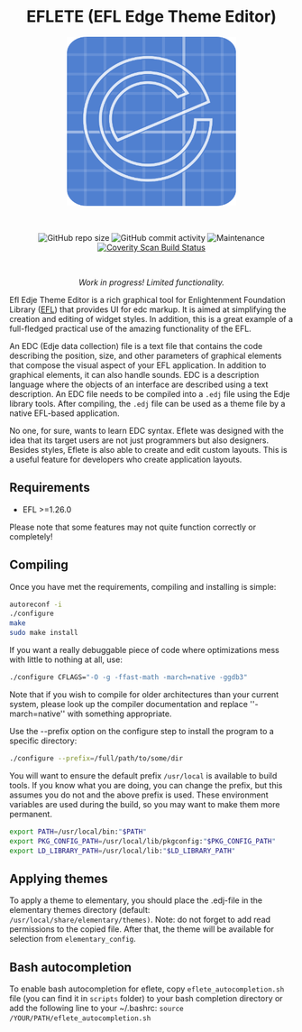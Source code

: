 <h1 align="center">EFLETE (EFL Edge Theme Editor)</h1>

<p align="center">
  <img src="./data/images/eflete.svg" width="300" height="300" border="0"></>
</p>

<br/>
<p align="center">
  <img alt="GitHub repo size" src="https://img.shields.io/github/repo-size/dimmus/eflete?style=for-the-badge">
  <img alt="GitHub commit activity" src="https://img.shields.io/github/commit-activity/w/dimmus/eflete?style=for-the-badge">
  <img alt="Maintenance" src="https://img.shields.io/maintenance/yes/2023?style=for-the-badge">
  <a href="https://scan.coverity.com/projects/dimmus-eflete">
    <img alt="Coverity Scan Build Status" src="https://img.shields.io/coverity/scan/26855.svg?style=for-the-badge"/>
  </a>
</p>
<br/>

<p align="center">
  <i>Work in progress! Limited functionality.</i>
</p>

Efl Edje Theme Editor is a rich graphical tool for Enlightenment Foundation Library ([EFL](https://www.enlightenment.org/about-efl)) that provides UI for edc markup. It is aimed at simplifying the creation and editing of widget styles. In addition, this is a great example of a full-fledged practical use of the amazing functionality of the EFL.

An EDC (Edje data collection) file is a text file that contains the code describing the position, size, and other parameters of graphical elements that compose the visual aspect of your EFL application. In addition to graphical elements, it can also handle sounds. EDC is a description language where the objects of an interface are described using a text description. An EDC file needs to be compiled into a `.edj` file using the Edje library tools. After compiling, the `.edj` file can be used as a theme file by a native EFL-based application.

No one, for sure, wants to learn EDC syntax. Eflete was designed with the idea that its target users are not just programmers but also designers. Besides styles, Eflete is also able to create and edit custom layouts. This is a useful feature for developers who create application layouts.

## Requirements

   * EFL >=1.26.0

<!-- ([git](https://git.enlightenment.org/enlightenment/efl)) -->

Please note that some features may not quite function correctly or completely!

## Compiling

Once you have met the requirements, compiling and installing is simple:
```sh
autoreconf -i
./configure
make
sudo make install
```
If you want a really debuggable piece of code where optimizations mess with little to nothing at all, use:
```sh
./configure CFLAGS="-O -g -ffast-math -march=native -ggdb3"
```
Note that if you wish to compile for older architectures than your current system, please look up the compiler documentation and replace ''-march=native'' with something appropriate.

Use the --prefix option on the configure step to install the program to a specific directory:
```sh
./configure --prefix=/full/path/to/some/dir
```
You will want to ensure the default prefix `/usr/local` is available to build tools. If you know what you are doing, you can change the prefix, but this assumes you do not and the above prefix is used. These environment variables are used during the build, so you may want to make them more permanent.
```sh
export PATH=/usr/local/bin:"$PATH"
export PKG_CONFIG_PATH=/usr/local/lib/pkgconfig:"$PKG_CONFIG_PATH"
export LD_LIBRARY_PATH=/usr/local/lib:"$LD_LIBRARY_PATH"
```
## Applying themes

To apply a theme to elementary, you should place the .edj-file in the elementary themes directory (default: `/usr/local/share/elementary/themes)`. Note: do not forget to add read permissions to the copied file. After that, the theme will be available for selection from `elementary_config`.

## Bash autocompletion

To enable bash autocompletion for eflete, copy `eflete_autocompletion.sh` file (you can find it in `scripts` folder) to your
bash completion directory or add the following line to your ~/.bashrc:
`source /YOUR/PATH/eflete_autocompletion.sh`

<!-- ## Translations
You can help translate Eflete into your language. Eflete is using
[Weblate](https://weblate.org/) for translation management.

Go to the [Eflete localization project](https://hosted.weblate.org/projects/eflete/eflete/)
to start translating. If the language you want to translate into is not already
available, you [can add it here](https://hosted.weblate.org/new-lang/eflete/eflete/). -->


